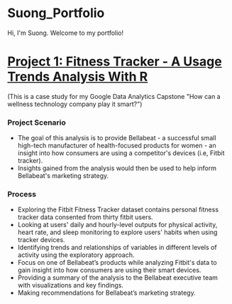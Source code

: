 # Suong_Portfolio
Hi, I'm Suong. Welcome to my portfolio!

# [Project 1: Fitness Tracker - A Usage Trends Analysis With R](https://github.com/databl0g/A-fitness-tracker-analysis)
(This is a case study for my Google Data Analytics Capstone "How can a wellness technology company play it smart?")
### Project Scenario
* The goal of this analysis is to provide Bellabeat - a successful small high-tech manufacturer of health-focused
products for women - an insight into how consumers are using a competitor's devices (i.e, Fitbit tracker). 
* Insights gained from the analysis would then be used to help inform Bellabeat's marketing strategy.
### Process
* Exploring the Fitbit Fitness Tracker dataset contains personal fitness tracker data consented from thirty fitbit users.
* Looking at users' daily and hourly-level outputs for physical activity, heart rate, and sleep monitoring to explore users' habits when using tracker devices.
* Identifying trends and relationships of variables in different levels of activity using the exploratory approach.
* Focus on one of Bellabeat’s products while analyzing Fitbit's data to gain insight into how consumers are using their smart devices.
* Providing a summary of the analysis to the Bellabeat executive team with visualizations and key findings.
* Making recommendations for Bellabeat’s marketing strategy.
[](https://github.com/databl0g/Suong_Portfolio/blob/main/images/Correlation%20of%20frequent%20usage%20group.png)
